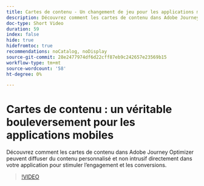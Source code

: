 ```yaml
---
title: Cartes de contenu - Un changement de jeu pour les applications mobiles
description: Découvrez comment les cartes de contenu dans Adobe Journey Optimizer peuvent diffuser du contenu personnalisé et non intrusif directement dans votre application pour stimuler l’engagement et les conversions.
doc-type: Short Video
duration: 59
index: false
hide: true
hidefromtoc: true
recommendations: noCatalog, noDisplay
source-git-commit: 28e2477974df6d22cff87eb9c242657e23569b15
workflow-type: tm+mt
source-wordcount: '58'
ht-degree: 0%

---
```



# Cartes de contenu : un véritable bouleversement pour les applications mobiles

Découvrez comment les cartes de contenu dans Adobe Journey Optimizer peuvent diffuser du contenu personnalisé et non intrusif directement dans votre application pour stimuler l’engagement et les conversions.

<!-- 62_S603_3442534_58_content-cards-a-gamechanger-for-mobile-apps -->
>[!VIDEO](https://video.tv.adobe.com/v/3458224/?learn=on&enablevpops=true)
